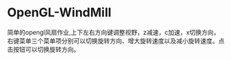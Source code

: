 # OpenGL-WindMill
 简单的opengl风扇作业,上下左右方向键调整视野，z减速，c加速，x切换方向，右键菜单三个菜单项分别可以切换旋转方向、增大旋转速度以及减小旋转速度。点击按钮可以切换旋转方向。
